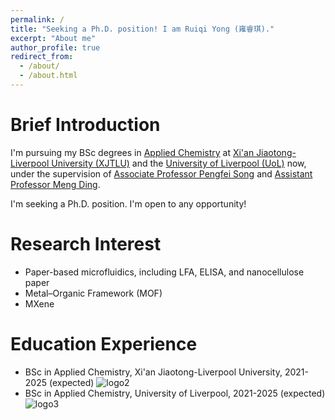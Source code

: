 ```yaml
---
permalink: /
title: "Seeking a Ph.D. position! I am Ruiqi Yong (雍睿琪)."
excerpt: "About me"
author_profile: true
redirect_from: 
  - /about/
  - /about.html
---
```


Brief Introduction
=====
I'm pursuing my BSc degrees in [Applied Chemistry](https://www.xjtlu.edu.cn/en/study/undergraduate/applied-chemistry) at [Xi'an Jiaotong-Liverpool University (XJTLU)](https://www.xjtlu.edu.cn/en) and the [University of Liverpool (UoL)](https://www.liverpool.ac.uk) now, under the supervision of [Associate Professor Pengfei Song](https://scholar.xjtlu.edu.cn/en/persons/PengfeiSong) and [Assistant Professor Meng Ding](https://scholar.xjtlu.edu.cn/en/persons/MengDing).

I'm seeking a Ph.D. position. I'm open to any opportunity!

Research Interest
=====
* Paper-based microfluidics, including LFA, ELISA, and nanocellulose paper
* Metal–Organic Framework (MOF)
* MXene

Education Experience
=====
* BSc in Applied Chemistry, Xi'an Jiaotong-Liverpool University, 2021-2025 (expected)
![logo2](https://github.com/EnderHangYuan/EnderHangYuan.github.io/assets/98693538/195182d3-1c9f-487c-a9ff-b47e1f0f8ae1)
* BSc in Applied Chemistry, University of Liverpool, 2021-2025 (expected)
![logo3](https://github.com/EnderHangYuan/EnderHangYuan.github.io/assets/98693538/df7eb22c-64b2-48c7-8145-adddee8d2b26)
